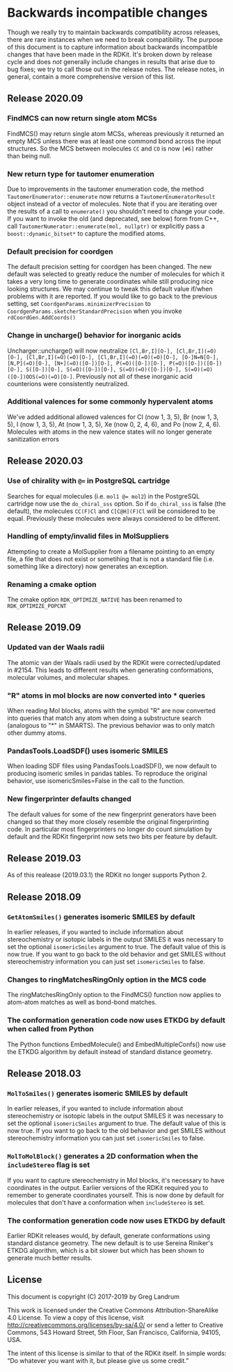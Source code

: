 # Backwards incompatible changes

Though we really try to maintain backwards compatibility across releases, there
are rare instances when we need to break compatibility. The purpose of this
document is to capture information about backwards incompatible changes that
have been made in the RDKit. It's broken down by release cycle and does *not*
generally include changes in results that arise due to bug fixes; we try to call
those out in the release notes. The release notes, in general, contain a more
comprehensive version of this list.

## Release 2020.09

### FindMCS can now return single atom MCSs
FindMCS() may return single atom MCSs, whereas previously it returned an empty
MCS unless there was at least one commond bond across the input structures.
So the MCS between molecules `CC` and `CO` is now `[#6]` rather than being null.

### New return type for tautomer enumeration
Due to improvements in the tautomer enumeration code, the method
`TautomerEnumerator::enumerate` now returns a `TautomerEnumeratorResult`
object instead of a vector of molecules. Note that if you are iterating over
the results of a call to `enumerate()` you shouldn't need to change your code.
If you want to invoke the old (and deprecated, see below) form from C++, call
`TautomerNumerator::enumerate(mol, nullptr)` or explicitly pass a
`boost::dynamic_bitset*` to capture the modified atoms.

### Default precision for coordgen
The default precision setting for coordgen has been changed. The new default
was selected to greatly reduce the number of molecules for which it takes a
very long time to generate coordinates while still producing nice looking
structures. We may continue to tweak this default value if/when problems
with it are reported. If you would like to go back to the previous setting, set 
`CoordgenParams.minimizerPrecision` to `CoordgenParams.sketcherStandardPrecision` 
when you invoke `rdCoordGen.AddCoords()`

### Change in uncharge() behavior for inorganic acids
Uncharger::uncharge() will now neutralize `[Cl,Br,I][O-], [Cl,Br,I](=O)[O-],
[Cl,Br,I](=O)(=O)[O-], [Cl,Br,I](=O)(=O)(=O)[O-], [O-]N=N[O-], [N,P](=O)[O-],
[N+](=O)([O-])[O-], P(=O)([O-])[O-], P(=O)([O-])([O-])[O-], S([O-])[O-],
S(=O)([O-])[O-], S(=O)(=O)([O-])[O-], S(=O)(=O)([O-])OOS(=O)(=O)[O-]`.
Previously not all of these inorganic acid counterions were consistently
neutralized.

### Additional valences for some commonly hypervalent atoms
We've added additional allowed valences for Cl (now 1, 3, 5), Br (now 1, 3,
5), I (now 1, 3, 5), At (now 1, 3, 5), Xe (now 0, 2, 4, 6), and Po (now 2, 4,
6). Molecules with atoms in the new valence states will no longer generate
sanitization errors



## Release 2020.03

### Use of chirality with `@=` in PostgreSQL cartridge
Searches for equal molecules (i.e. `mol1 @= mol2`) in the PostgreSQL cartridge
now use the `do_chiral_sss` option. So if `do_chiral_sss` is false (the
default), the molecules `CC(F)Cl` and `C[C@H](F)Cl` will be considered to be
equal. Previously these molecules were always considered to be different.

### Handling of empty/invalid files in MolSuppliers
Attempting to create a MolSupplier from a filename pointing to an empty file, a
file that does not exist or sometihing that is not a standard file (i.e.
something like a directory) now generates an exception.

### Renaming a cmake option
The cmake option `RDK_OPTIMIZE_NATIVE` has been renamed to `RDK_OPTIMIZE_POPCNT`



## Release 2019.09

### Updated van der Waals radii
The atomic van der Waals radii used by the RDKit were corrected/updated in #2154.
This leads to different results when generating conformations, molecular volumes,
and molecular shapes.

### "R" atoms in mol blocks are now converted into * queries
When reading Mol blocks, atoms with the symbol "R" are now converted into
queries that match any atom when doing a substructure search (analogous to "*"
in SMARTS). The previous behavior was to only match other dummy atoms.

### PandasTools.LoadSDF() uses isomeric SMILES
When loading SDF files using PandasTools.LoadSDF(), we now default to
producing isomeric smiles in pandas tables.  To reproduce the original
behavior, use isomericSmiles=False in the call to the function.

### New fingerprinter defaults changed
The default values for some of the new fingerprint generators have been changed so
that they more closely resemble the original fingerprinting code. In
particular most fingerprinters no longer do count simulation by default and
the RDKit fingerprint now sets two bits per feature by default.


## Release 2019.03
As of this realease (2019.03.1) the RDKit no longer supports Python 2.

## Release 2018.09

### `GetAtomSmiles()` generates isomeric SMILES by default
In earlier releases, if you wanted to include information about stereochemistry
or isotopic labels in the output SMILES it was necessary to set the optional
`isomericSmiles` argument to true. The default value of this is now true. If you
want to go back to the old behavior and get SMILES without stereochemistry
information you can just set `isomericSmiles` to false.

### Changes to ringMatchesRingOnly option in the MCS code
The ringMatchesRingOnly option to the FindMCS() function now applies to
atom-atom matches as well as bond-bond matches.

### The conformation generation code now uses ETKDG by default when called from Python
The Python functions EmbedMolecule() and EmbedMultipleConfs() now use the ETKDG algorithm by default instead of standard distance geometry.

## Release 2018.03

### `MolToSmiles()` generates isomeric SMILES by default
In earlier releases, if you wanted to include information about stereochemistry
or isotopic labels in the output SMILES it was necessary to set the optional
`isomericSmiles` argument to true. The default value of this is now true. If you
want to go back to the old behavior and get SMILES without stereochemistry
information you can just set `isomericSmiles` to false.

### `MolToMolBlock()` generates a 2D conformation when the `includeStereo` flag is set
If you want to capture stereochemistry in Mol blocks, it's necessary to have
coordinates in the output. Earlier versions of the RDKit required you to
remember to generate coordinates yourself. This is now done by default for
molecules that don't have a conformation when `includeStereo` is set.

### The conformation generation code now uses ETKDG by default
Earlier RDKit releases would, by default, generate conformations using standard
distance geometry. The new default is to use Sereina Riniker's ETKDG algorithm,
which is a bit slower but which has been shown to generate much better results.


## License

This document is copyright (C) 2017-2019 by Greg Landrum

This work is licensed under the Creative Commons Attribution-ShareAlike 4.0
License. To view a copy of this license, visit
<http://creativecommons.org/licenses/by-sa/4.0/> or send a letter to Creative
Commons, 543 Howard Street, 5th Floor, San Francisco, California, 94105, USA.

The intent of this license is similar to that of the RDKit itself. In simple
words: “Do whatever you want with it, but please give us some credit.”
